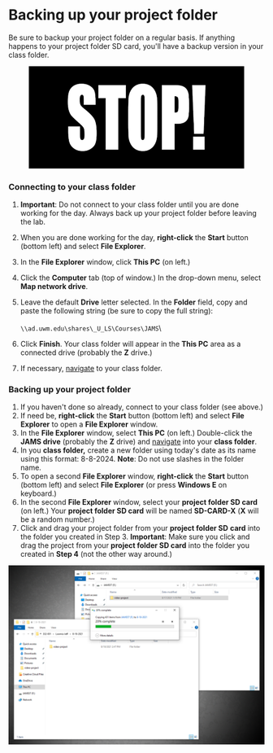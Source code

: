 # Backing up your project folder

Be sure to backup your project folder on a regular basis. If anything happens to your project folder SD card, you'll have a backup version in your class folder.&#x20;

<figure><img src="../.gitbook/assets/back-up-project-gif.gif" alt=""><figcaption></figcaption></figure>

### **Connecting to your class folder**

1. **Important**: Do not connect to your class folder until you are done working for the day. Always back up your project folder before leaving the lab.
2. When you are done working for the day, **right-click** the **Start** button (bottom left) and select **File Explorer**.&#x20;
3. In the **File Explorer** window, click **This PC** (on left.)&#x20;
4. Click the **Computer** tab (top of window.) In the drop-down menu, select **Map network drive**.&#x20;
5. Leave the default **Drive** letter selected. In the **Folder** field, copy and paste the following string (be sure to copy the full string): \
   \
   `\\ad.uwm.edu\shares\_U_LS\Courses\JAMS`\

6. Click **Finish**. Your class folder will appear in the **This PC** area as a connected drive (probably the **Z** drive.)&#x20;
7. If necessary, [navigate](https://app.gitbook.com/@techresources/s/file-and-folder-management-windows-edition/navigating-folder-tree) to your class folder.

### Backing up your project folder

1. If you haven't done so already, connect to your class folder (see above.)
2. If need be, **right-click** the **Start** button (bottom left) and select **File Explorer** to open a **File Explorer** window.
3. In the **File Explorer** window, select **This PC** (on left.) Double-click the **JAMS drive** (probably the **Z** drive) and [navigate](https://app.gitbook.com/@techresources/s/file-and-folder-management-windows-edition/navigating-folder-tree) into your **class folder**.&#x20;
4. In you **class folder,** create a new folder using today's date as its name using this format: 8-8-2024. **Note**: Do not use slashes in the folder name.
5. To open a second **File Explorer** window, **right-click** the **Start** button (bottom left) and select **File Explorer** (or press **Windows E** on keyboard.)
6. In the second **File Explorer** window, select your **project folder SD card** (on left.) Your **project folder SD card** will be named **SD-CARD-X** (**X** will be a random number.)&#x20;
7. Click and drag your project folder from your **project folder SD** **card** into the folder you created in Step 3. **Important**: Make sure you click and drag the project from your **project folder SD card** into the folder you created in **Step 4** (not the other way around.)

![Project folder being copied to class folder.](../.gitbook/assets/backing-up-project-folder.PNG)
